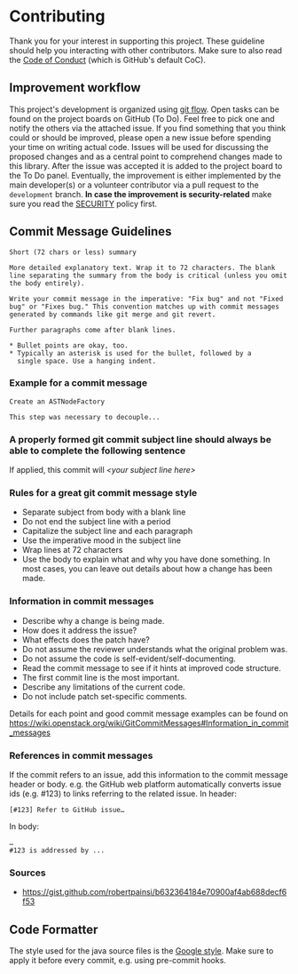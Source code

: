 # Contributing

Thank you for your interest in supporting this project.
These guideline should help you interacting with other contributors.
Make sure to also read the [Code of Conduct](CODE_OF_CONDUCT.md) (which is GitHub's default CoC).

## Improvement workflow
This project's development is organized using [git flow](https://www.atlassian.com/de/git/tutorials/comparing-workflows/gitflow-workflow).
Open tasks can be found on the project boards on GitHub (To Do).
Feel free to pick one and notify the others via the attached issue.
If you find something that you think could or should be improved, please open a new issue before spending your time on writing actual code.
Issues will be used for discussing the proposed changes and as a central point to comprehend changes made to this library.
After the issue was accepted it is added to the project board to the To Do panel.
Eventually, the improvement is either implemented by the main developer(s) or a volunteer contributor via a pull request to the `development` branch.
**In case the improvement is security-related** make sure you read the [SECURITY](SECURITY.md) policy first.

## Commit Message Guidelines
```
Short (72 chars or less) summary

More detailed explanatory text. Wrap it to 72 characters. The blank
line separating the summary from the body is critical (unless you omit
the body entirely).

Write your commit message in the imperative: "Fix bug" and not "Fixed
bug" or "Fixes bug." This convention matches up with commit messages
generated by commands like git merge and git revert.

Further paragraphs come after blank lines.

* Bullet points are okay, too.
* Typically an asterisk is used for the bullet, followed by a
  single space. Use a hanging indent.
  ```

  ### Example for a commit message
  ```
  Create an ASTNodeFactory

  This step was necessary to decouple...
  ```

  ### A properly formed git commit subject line should always be able to complete the following sentence
  If applied, this commit will *\<your subject line here\>*

  ### Rules for a great git commit message style
  * Separate subject from body with a blank line
  * Do not end the subject line with a period
  * Capitalize the subject line and each paragraph
  * Use the imperative mood in the subject line
  * Wrap lines at 72 characters
  * Use the body to explain what and why you have done something. In most cases, you can leave out details about how a change has been made.

  ### Information in commit messages
  * Describe why a change is being made.
  * How does it address the issue?
  * What effects does the patch have?
  * Do not assume the reviewer understands what the original problem was.
  * Do not assume the code is self-evident/self-documenting.
  * Read the commit message to see if it hints at improved code structure.
  * The first commit line is the most important.
  * Describe any limitations of the current code.
  * Do not include patch set-specific comments.

  Details for each point and good commit message examples can be found on https://wiki.openstack.org/wiki/GitCommitMessages#Information_in_commit_messages

  ### References in commit messages
  If the commit refers to an issue, add this information to the commit message header or body. e.g. the GitHub web platform automatically converts issue ids (e.g. #123) to links referring to the related issue.
  In header:
  ```
  [#123] Refer to GitHub issue…
  ```
  In body:
  ```
  …
  #123 is addressed by ...
  ```

  ### Sources
  * https://gist.github.com/robertpainsi/b632364184e70900af4ab688decf6f53

## Code Formatter
The style used for the java source files is the [Google style](https://github.com/google/google-java-format/).
Make sure to apply it before every commit, e.g. using pre-commit hooks.

